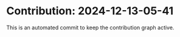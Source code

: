 # Contribution: 2024-12-13-05-41
This is an automated commit to keep the contribution graph active.
